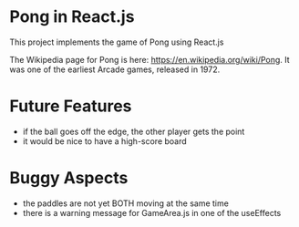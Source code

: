 # Pong in React.js

This project implements the game of Pong using React.js

The Wikipedia page for Pong is here: https://en.wikipedia.org/wiki/Pong. It was
one of the earliest Arcade games, released in 1972.

# Future Features

- if the ball goes off the edge, the other player gets the point
- it would be nice to have a high-score board

# Buggy Aspects

- the paddles are not yet BOTH moving at the same time
- there is a warning message for GameArea.js in one of the useEffects
